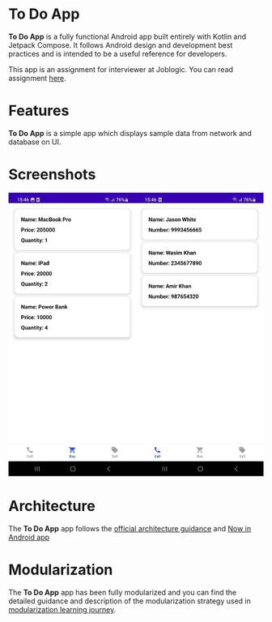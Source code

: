 # To Do App

**To Do App** is a fully functional Android app built entirely with Kotlin and Jetpack Compose. It
follows Android design and development best practices and is intended to be a useful reference
for developers.

This app is an assignment for interviewer at Joblogic. You can read assignment [here](docs/Todo_App_for_Interview_2022.pdf).

# Features

**To Do App** is a simple app which displays sample data from network and database on UI.

# Screenshots
![Screenshot of Todo App](docs/screenshots.jpg)

# Architecture

The **To Do App** app follows the
[official architecture guidance](https://developer.android.com/topic/architecture)
and [Now in Android app](https://github.com/android/nowinandroid)

# Modularization

The **To Do App** app has been fully modularized and you can find the detailed guidance and
description of the modularization strategy used in
[modularization learning journey](https://github.com/android/nowinandroid/blob/main/docs/ModularizationLearningJourney.md).